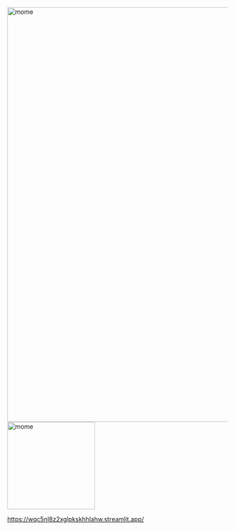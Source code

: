 <img width="949" alt="mome" src="https://github.com/seojinng/MOME/assets/113421098/eb4efb04-c44e-4dcc-af55-8067c9ccee15">


<img width="200" alt="mome" src="https://github.com/seojinng/MOME/assets/113421098/74c87a46-fbec-4f0b-8eb0-fb924ec0d9e3">

https://wqc5nl8z2xglpkskhhlahw.streamlit.app/

